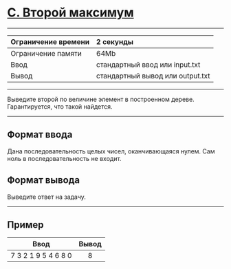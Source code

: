 # [C. Второй максимум](https://contest.yandex.ru/contest/28069/problems/C/)

---
| Ограничение времени  | 2 секунды |
| :--- |:---|
| Ограничение памяти | 64Mb |
| Ввод | стандартный ввод или input.txt |
| Вывод | стандартный вывод или output.txt |
---
Выведите второй по величине элемент в построенном дереве. Гарантируется, что такой найдется.

---
## Формат ввода
Дана последовательность целых чисел, оканчивающаяся нулем. Сам ноль в последовательность не входит.

## Формат вывода
Выведите ответ на задачу.

---
## Пример

| Ввод  | Вывод  |
| :---: | :---: |
| 7 3 2 1 9 5 4 6 8 0 | 8 |
